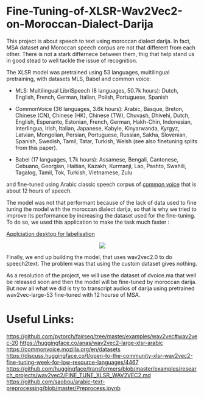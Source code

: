 # Fine-Tuning-of-XLSR-Wav2Vec2-on-Moroccan-Dialect-Darija

This project is about speech to text using moroccan dialect darija. In fact, MSA dataset and Moroccan speech corpus are not that different from each other. There is not a stark differnece between them, thig that help stand us in good stead to well tackle the issue of recognition.

The XLSR model was pretrained using 53 languages, multilingual pretraining, with datasets MLS, Babel and common voice:


* MLS: Multilingual LibriSpeech (8 languages, 50.7k hours): Dutch, English, French, German, Italian, Polish, Portuguese, Spanish

* CommonVoice (36 languages, 3.6k hours): Arabic, Basque, Breton, Chinese (CN), Chinese (HK), Chinese (TW), Chuvash, Dhivehi, Dutch, English, Esperanto, Estonian, French, German, Hakh-Chin, Indonesian, Interlingua, Irish, Italian, Japanese, Kabyle, Kinyarwanda, Kyrgyz, Latvian, Mongolian, Persian, Portuguese, Russian, Sakha, Slovenian, Spanish, Swedish, Tamil, Tatar, Turkish, Welsh (see also finetuning splits from this paper).

* Babel (17 languages, 1.7k hours): Assamese, Bengali, Cantonese, Cebuano, Georgian, Haitian, Kazakh, Kurmanji, Lao, Pashto, Swahili, Tagalog, Tamil, Tok, Turkish, Vietnamese, Zulu




and fine-tuned using Arabic classic speech corpus of [common voice](https://commonvoice.mozilla.org/ar) that is about 12 hours of speech.

The model was not that performant because of the lack of data used to fine tuning the model with the moroccan dialect darija, so that is why we tried to improve its performance by increasing the dataset used for the fine-tuning. To do so, we used this application to make the task much faster :

[Applciation desktop for labelisation](https://github.com/igmim-yassine/speech-training-recorder)


<p align="center">
  <img src="https://i.ibb.co/tPrSfrF/c92ec977-721c-4991-a64b-b6f3cef50bd7.jpg" />
</p>


Finally, we end up building the model, that uses wav2vec2.0 to do speech2text. The problem was that using the custom dataset gives nothing.

As a resolution of the project, we will use the dataset of dvoice.ma that well be released soon and then the model will be fine-tuned by moroccan darija. But now all what we did is try to transcript audios of darija using pretrained wav2vec-large-53 fine-tuned with 12 hourse of MSA.

# Useful Links:

https://github.com/pytorch/fairseq/tree/master/examples/wav2vec#wav2vec-20
https://huggingface.co/anas/wav2vec2-large-xlsr-arabic
https://commonvoice.mozilla.org/en/datasets
https://discuss.huggingface.co/t/open-to-the-community-xlsr-wav2vec2-fine-tuning-week-for-low-resource-languages/4467
https://github.com/huggingface/transformers/blob/master/examples/research_projects/wav2vec2/FINE_TUNE_XLSR_WAV2VEC2.md
https://github.com/saobou/arabic-text-preprocessing/blob/master/Preprocess.ipynb
